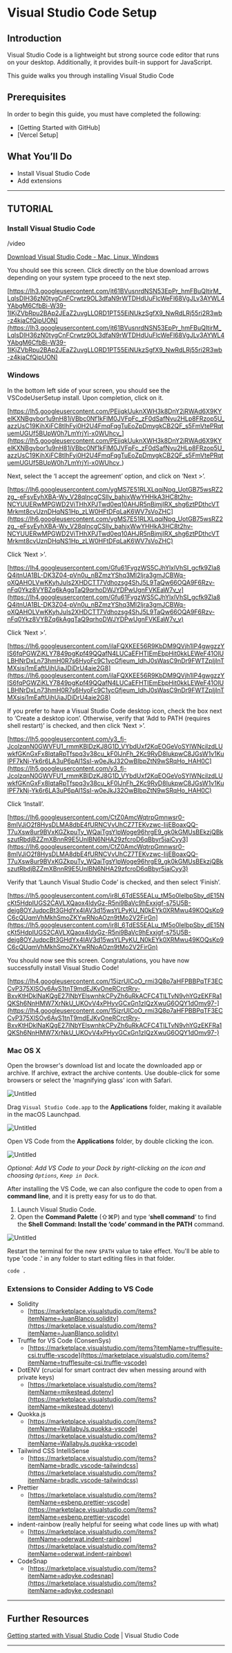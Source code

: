 # Visual Studio Code Setup

## **Introduction**

Visual Studio Code is a lightweight but strong source code editor that runs on your desktop. Additionally, it provides built-in support for JavaScript.

This guide walks you through installing Visual Studio Code 

## **Prerequisites**

In order to begin this guide, you must have completed the following:

- [Getting Started with GitHub]
- [Vercel Setup]

## **What You’ll Do**

- Install Visual Studio Code
- Add extensions

---
## **TUTORIAL**
### Install Visual Studio Code

/video

[Download Visual Studio Code - Mac, Linux, Windows](https://code.visualstudio.com/download)

You should see this screen. Click directly on the blue download arrows depending on your system type proceed to the next step.

[https://lh3.googleusercontent.com/jt61BVusnrdNSN53EpPr_hmFBuQItirM_LqIsDIH36zN0tygCnFCrwtz9OL3dfaN9rWTDHdUuFlcWeFl68VgJLv3AYWL4YAbgM6CfbBi-W39-1IKjZVbRpu2BAp2JEaZ2uvgLLORD1PT55EiNUkzSgfX9_NwRdLRj55ri2R3wb-z4kjaCfQipUON](https://lh3.googleusercontent.com/jt61BVusnrdNSN53EpPr_hmFBuQItirM_LqIsDIH36zN0tygCnFCrwtz9OL3dfaN9rWTDHdUuFlcWeFl68VgJLv3AYWL4YAbgM6CfbBi-W39-1IKjZVbRpu2BAp2JEaZ2uvgLLORD1PT55EiNUkzSgfX9_NwRdLRj55ri2R3wb-z4kjaCfQipUON)

### **Windows**

In the bottom left side of your screen, you should see the VSCodeUserSetup install. Upon completion, click on it.

[https://lh5.googleusercontent.com/PEjjqkUuknXWH3k8DnY2jRWAd6X9KYelKXNBgvbor1u9nH81jVBbc0Nf1kFlM0JVFpFc_zF0dSafNvu2HLp8FRzop5U_azzUsC19KihXiFC8tIhFyi0H2U4FmqFqgTuEoZpDmygkCB2QF_s5FmVtePRqtuemUGUf5BUpW0h7LmYrjYi-x0WUhcv_](https://lh5.googleusercontent.com/PEjjqkUuknXWH3k8DnY2jRWAd6X9KYelKXNBgvbor1u9nH81jVBbc0Nf1kFlM0JVFpFc_zF0dSafNvu2HLp8FRzop5U_azzUsC19KihXiFC8tIhFyi0H2U4FmqFqgTuEoZpDmygkCB2QF_s5FmVtePRqtuemUGUf5BUpW0h7LmYrjYi-x0WUhcv_)

Next, select the ‘I accept the agreement’ option, and click on ‘Next >’.

[https://lh6.googleusercontent.com/ygMS7E51RLXLqqiNpg_UotGB75wsRZ2zg_-eFsvEyhXBA-Wy_V28qIncgCSlly_bahjxWwYHHkA3HC8t2hv-NCYUUERwMPGWD2ViTHhXPJTwd0eq10AHJR5nBjmjlRX_shg6ztPDthcVTMrkmt8cvUznDHqNS1Hp_zLW0HFtDFqLaK6WV7sVoZHC](https://lh6.googleusercontent.com/ygMS7E51RLXLqqiNpg_UotGB75wsRZ2zg_-eFsvEyhXBA-Wy_V28qIncgCSlly_bahjxWwYHHkA3HC8t2hv-NCYUUERwMPGWD2ViTHhXPJTwd0eq10AHJR5nBjmjlRX_shg6ztPDthcVTMrkmt8cvUznDHqNS1Hp_zLW0HFtDFqLaK6WV7sVoZHC)

Click ‘Next >’.

[https://lh4.googleusercontent.com/Gfu61FvgzWS5CJhYlxlVhSI_gcfk9Zla8Q4itnUA1BL-DK3Z04-pVn0u_nBZmzYShq3Ml2ljra3gmJCBWq-oXQAHOLVwKKyhJuIs2XHDCTT7Vdhozsg4ShJ5L9TaQw66OQA9F6Rzv-nFq0Ykz8VYBZq6kAgqTaQ9qrhoDWJYDPwUgnFVKEaW7v_v](https://lh4.googleusercontent.com/Gfu61FvgzWS5CJhYlxlVhSI_gcfk9Zla8Q4itnUA1BL-DK3Z04-pVn0u_nBZmzYShq3Ml2ljra3gmJCBWq-oXQAHOLVwKKyhJuIs2XHDCTT7Vdhozsg4ShJ5L9TaQw66OQA9F6Rzv-nFq0Ykz8VYBZq6kAgqTaQ9qrhoDWJYDPwUgnFVKEaW7v_v)

Click ‘Next >’.

[https://lh6.googleusercontent.com/ilaFQXKEE56R9KbDM9QVjh1IP4gwgzzYIS6fqPGWZiKLY7849pgKpf49QQafN4LUCaEFHTIEmEbpHit0kkLEWeF41OlULBHNrDxLn73hmH0R7s6HyoFc9C1ycGfjeum_IdhJ0sWasC9nDr9FWTZpIjInTMXsisi1mEaftUjhUiaJDiDrU4aie2G8](https://lh6.googleusercontent.com/ilaFQXKEE56R9KbDM9QVjh1IP4gwgzzYIS6fqPGWZiKLY7849pgKpf49QQafN4LUCaEFHTIEmEbpHit0kkLEWeF41OlULBHNrDxLn73hmH0R7s6HyoFc9C1ycGfjeum_IdhJ0sWasC9nDr9FWTZpIjInTMXsisi1mEaftUjhUiaJDiDrU4aie2G8)

If you prefer to have a Visual Studio Code desktop icon, check the box next to ‘Create a desktop icon’. Otherwise, verify that ‘Add to PATH (requires shell restart)’ is checked, and then click ‘Next >’.

[https://lh5.googleusercontent.com/y3_fj-JcolzqnN0GWVFU1_rmmKBlDzKJ8G1D_VYbdUxf2KqEOGeVoSYIWNcilzdLUwkfGKnGxFx8lqtaRpTfspq3v38cu_kF0lJnFh_2Kc9RyD8IukpwC8JGsW1v1KuIPF7kNj-Yk6r6LA3uP6pAl1SsI-w0eJkJ32OwBIbpZtN9wSRqHo_HAH0C](https://lh5.googleusercontent.com/y3_fj-JcolzqnN0GWVFU1_rmmKBlDzKJ8G1D_VYbdUxf2KqEOGeVoSYIWNcilzdLUwkfGKnGxFx8lqtaRpTfspq3v38cu_kF0lJnFh_2Kc9RyD8IukpwC8JGsW1v1KuIPF7kNj-Yk6r6LA3uP6pAl1SsI-w0eJkJ32OwBIbpZtN9wSRqHo_HAH0C)

Click ‘Install’.

[https://lh6.googleusercontent.com/CtZ0AmcWqtrpGmnwsr0-8mlVJiO2f8HysDLMA8dbE4fURNCVvUhCZ7TEKvzwc-IijEBoaxQQ-T7uXsw8ur9BVxKGZkpuTy_WQaiTgsYlpWoge96hrgE9_gk0kGMUsBEkzjQBkszutRbdjBZZmXBnnR9E5UnlBN6NHA29zfcroD6qBbyr5jaiCyy3](https://lh6.googleusercontent.com/CtZ0AmcWqtrpGmnwsr0-8mlVJiO2f8HysDLMA8dbE4fURNCVvUhCZ7TEKvzwc-IijEBoaxQQ-T7uXsw8ur9BVxKGZkpuTy_WQaiTgsYlpWoge96hrgE9_gk0kGMUsBEkzjQBkszutRbdjBZZmXBnnR9E5UnlBN6NHA29zfcroD6qBbyr5jaiCyy3)

Verify that ‘Launch Visual Studio Code’ is checked, and then select ‘Finish’.

[https://lh5.googleusercontent.com/ir8l_6TdES5EALu_tM5o0lelbpSby_dE15NcKt5HdpIUGS2CAVLXQaox4ldyGz-R5ni9BaVc9hExxjgf-s75U5B-dejg8OYJudpcBt3GHdYx4IAV3d15wsYLPyKU_N0kEYk0XRMwu49KOQsKp9C6cQUqmVhMkhSmoZKYwRNoAOzn9tMo2V2FirGn](https://lh5.googleusercontent.com/ir8l_6TdES5EALu_tM5o0lelbpSby_dE15NcKt5HdpIUGS2CAVLXQaox4ldyGz-R5ni9BaVc9hExxjgf-s75U5B-dejg8OYJudpcBt3GHdYx4IAV3d15wsYLPyKU_N0kEYk0XRMwu49KOQsKp9C6cQUqmVhMkhSmoZKYwRNoAOzn9tMo2V2FirGn)

You should now see this screen. Congratulations, you have now successfully install Visual Studio Code!

[https://lh4.googleusercontent.com/15jzrUICoO_rmi3Q8p7aHFPBBPqTF3ECCvP375XlSOv6AvS1tnT9mdEJKvOneRCrctRry-BxvKtHDklNaKQgE27lNbYElswnhkCPyZh6uRkACFC4TlLTvN9vhYGzEKFRa1QKSh6NnHMW7XrNkU_UKOvV4xPHyvGCxGn1zIQzXwuG6OQY1dOmv97-](https://lh4.googleusercontent.com/15jzrUICoO_rmi3Q8p7aHFPBBPqTF3ECCvP375XlSOv6AvS1tnT9mdEJKvOneRCrctRry-BxvKtHDklNaKQgE27lNbYElswnhkCPyZh6uRkACFC4TlLTvN9vhYGzEKFRa1QKSh6NnHMW7XrNkU_UKOvV4xPHyvGCxGn1zIQzXwuG6OQY1dOmv97-)

### **Mac OS X**

Open the browser's download list and locate the downloaded app or archive. If archive, extract the archive contents. Use double-click for some browsers or select the 'magnifying glass' icon with Safari.

![Untitled](https://s3-us-west-2.amazonaws.com/secure.notion-static.com/55e4fb27-2b1d-44d6-8cf7-8154d9b36c35/Untitled.png)

Drag `Visual Studio Code.app` to the **Applications** folder, making it available in the macOS Launchpad.

![Untitled](https://s3-us-west-2.amazonaws.com/secure.notion-static.com/0793a90e-a727-42db-a0fa-2ac242307dc4/Untitled.png)

Open VS Code from the **Applications** folder, by double clicking the icon.

![Untitled](https://s3-us-west-2.amazonaws.com/secure.notion-static.com/089b5c61-2e5d-45bf-acf7-1be24b5c93a6/Untitled.png)

*Optional: Add VS Code to your Dock by right-clicking on the icon and choosing `Options`, `Keep in Dock`.*

After installing the VS Code, we can also configure the code to open from a **command line**, and it is pretty easy for us to do that.

1. Launch Visual Studio Code.
2. Open the **Command Palette** (⇧⌘P) and type ‘**shell command**‘ to find the **Shell Command: Install the ‘code’ command in the PATH** command.

![Untitled](https://s3-us-west-2.amazonaws.com/secure.notion-static.com/26728341-eeaf-44c5-ab29-10efa8a9dcb0/Untitled.png)

Restart the terminal for the new `$PATH` value to take effect. You'll be able to type 'code .' in any folder to start editing files in that folder.

```bash
code .
```

### **Extensions to Consider Adding to VS Code**

- Solidity
    - [https://marketplace.visualstudio.com/items?itemName=JuanBlanco.solidity](https://marketplace.visualstudio.com/items?itemName=JuanBlanco.solidity)
- Truffle for VS Code (ConsenSys)
    - [https://marketplace.visualstudio.com/items?itemName=trufflesuite-csi.truffle-vscode](https://marketplace.visualstudio.com/items?itemName=trufflesuite-csi.truffle-vscode)
- DotENV (crucial for smart contract dev when messing around with private keys)
    - [https://marketplace.visualstudio.com/items?itemName=mikestead.dotenv](https://marketplace.visualstudio.com/items?itemName=mikestead.dotenv)
- Quokka.js
    - [https://marketplace.visualstudio.com/items?itemName=WallabyJs.quokka-vscode](https://marketplace.visualstudio.com/items?itemName=WallabyJs.quokka-vscode)
- Tailwind CSS IntelliSense
    - [https://marketplace.visualstudio.com/items?itemName=bradlc.vscode-tailwindcss](https://marketplace.visualstudio.com/items?itemName=bradlc.vscode-tailwindcss)
- Prettier
    - [https://marketplace.visualstudio.com/items?itemName=esbenp.prettier-vscode](https://marketplace.visualstudio.com/items?itemName=esbenp.prettier-vscode)
- indent-rainbow (really helpful for seeing what code lines up with what)
    - [https://marketplace.visualstudio.com/items?itemName=oderwat.indent-rainbow](https://marketplace.visualstudio.com/items?itemName=oderwat.indent-rainbow)
- CodeSnap
    - [https://marketplace.visualstudio.com/items?itemName=adpyke.codesnap](https://marketplace.visualstudio.com/items?itemName=adpyke.codesnap)

---

## **Further Resources**

[Getting started with Visual Studio Code](https://code.visualstudio.com/docs/introvideos/basics) | Visual Studio Code

---